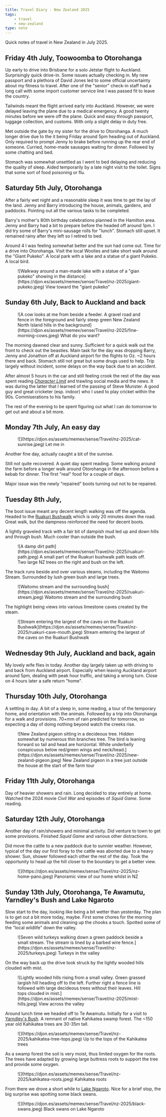 ```yaml
---
title: Travel Diary - New Zealand 2025
tags: 
    - travel 
    - new-zealand
type: note
---
```


Quick notes of travel in New Zealand in July 2025.

## Friday 4th July, Toowoomba to Otorohanga

Up early to drive into Brisbane for a solo Jetstar flight to Auckland. Surprisingly quick drive-in. Some issues actually checking in. My new passport and a plethora of David Jones led to some official uncertainty about my fitness to travel. After one of the "senior" check-in staff had a long call with some import customer service line I was passed fit to leave the country.

Tailwinds meant the flight arrived early into Auckland. However, we were delayed leaving the plane due to a medical emergency. A good twenty minutes before we were off the plane. Quick and easy through passport, luggage collection, and customs. With only a slight delay in duty free.

Met outside the gate by my sister for the drive to Otorohanga. A much longer drive due to the it being Friday around 5pm heading out of Auckland. Only required to prompt Jenny to brake before running up the rear end of someone. Curried, home-made sausages waiting for dinner. Followed by some chatting and bed.

Stomach was somewhat unsettled as I went to bed delaying and reducing the quality of sleep. Aided temporarily by a late night visit to the toilet. Signs that some sort of food poisoning or flu.

## Saturday 5th July, Otorohanga

After a fairly wet night and a reasonable sleep it was time to get the lay of the land. Jenny and Barry introducing the house, animals, gardens, and paddocks. Pointing out all the various tasks to be completed. 

Barry's mother's 80th birthday celebrations planned in the Hamilton area. Jenny and Barry had a bit to prepare before the headed off around 1pm. I did try some of Barry's mini-sausage rolls for "lunch". Stomach still upset. It remained rainy after they left so I retired to bed.

Around 4 I was feeling somewhat better and the sun had come out. Time for a drive into Otorohanga. Visit the local Woolies and take short walk around the "Giant Pukeko". A local park with a lake and a statue of a giant Pukeko. A local bird. 

<figure markdown>
![Walkway around a man-made lake with a statue of a "gian pukeko" showing in the distance](https://djon.es/assets/memex/sense/Travel/nz-2025/giant-pukeko.jpeg)
<caption>View toward the "giant pukeko"</caption>
</figure>

## Sunday 6th July, Back to Auckland and back

<figure markdown>
![A cow looks at me from beside a feeder. A gravel road and fence in the foreground and fairly steep green New Zealand North Island hills in the background](https://djon.es/assets/memex/sense/Travel/nz-2025/fine-morning-cows.jpeg)
<caption>What do you want?</caption>
</figure>

The morning dawned clear and sunny. Sufficient for a quick walk out the front to check out the beasties. Main task for the day was dropping Barry, Jenny and Jonathon off at Auckland airport for the flights to Oz. ~2 hours there and back. Stomach still not great but some drugs used to help. Trip largely without incident, some delays on the way back due to an accident.

After almost 5 hours in the car and still feeling crook the rest of the day was spent reading [_Character Limit_](https://www.theguardian.com/books/2024/sep/18/character-limit-by-kate-conger-and-ryan-mac-review-musks-twitter-takeover) and trawling social media and the news. It was during the latter that I learned of the passing of Steve Munster. A good guy and great cricketer (esp. indoor) who I used to play cricket within the 90s. Commiserations to his family.

The rest of the evening to be spent figuring out what I can do tomorrow to get out and about a bit more.

## Monday 7th July, An easy day

<figure markdown>
![](https://djon.es/assets/memex/sense/Travel/nz-2025/cat-sunrise.jpeg)
<caption>Let me in</caption>
</figure>

Another fine day, actually caught a bit of the sunrise.

Still not quite recovered. A quiet day spent reading. Some walking around the farm before a longer walk around Otorohanga in the afternoon before a kebab for dinner. The first "real" food for a couple of days.

Major issue was the newly "repaired" boots turning out not to be repaired. 

## Tuesday 8th July, 

The boot issue meant any decent length walking was off the agenda. Headed to the [Ruakuri Bushwalk](https://www.doc.govt.nz/parks-and-recreation/places-to-go/waikato/places/waitomo-area/tracks/ruakuri-walk/) which is only 20 minutes down the road. Great walk, but the dampness reinforced the need for decent boots.

A lightly graveled track with a fair bit of dampish mud led up and down hills and through bush. Much cooler than outside the bush.

<figure markdown>
![A damp dirt path](https://djon.es/assets/memex/sense/Travel/nz-2025/ruakuri-path.jpeg)
<caption>A small part of the Ruakuri bushwalk path leads off. Two large NZ trees on the right and bush on the left.</caption>
</figure>

The track runs beside and over various steams, including the Waitomo Stream. Surrounded by lush green bush and large trees. 

<figure markdown>
![Waitomo stream and the surrounding bush](https://djon.es/assets/memex/sense/Travel/nz-2025/ruakuri-stream.jpeg)
<caption>Waitomo stream and the surrounding bush</caption>
</figure>

The highlight being views into various limestone caves created by the steam.

<figure markdown>
![Stream entering the largest of the caves on the Ruakuri Bushwalk](https://djon.es/assets/memex/sense/Travel/nz-2025/ruakuri-cave-mouth.jpeg)
<caption>Stream entering the largest of the caves on the Ruakuri Bushwalk</caption>
</figure>

## Wednesday 9th July, Auckland and back, again

My lovely wife flies in today. Another day largely taken up with driving to and back from Auckland airport. Especially when leaving Auckland airport around 5pm, dealing with peak hour traffic, and taking a wrong turn. Close on 4 hours later a safe return "home".

## Thursday 10th July, Otorohanga

A settling in day. A bit of a sleep in, some reading, a tour of the temporary home, and orientation with the animals. Followed by a trip into Otorohanga for a walk and provisions. 70+mm of rain predicted for tomorrow, so expecting a day of doing nothing beyond watch the creeks rise.

<figure markdown>
![New Zealand pigeon sitting in a decideous tree. Hidden somewhat by numerous thin branches tree. The bird is leaning forward so tail and head are horizontal. White underbelly conspicuous below red/green wings and neck/head.](https://djon.es/assets/memex/sense/Travel/nz-2025/new-zealand-pigeon.jpeg)
<caption>New Zealand pigeon in a tree just outside the house at the start of the farm tour</caption>
</figure>

## Friday 11th July, Otorohanga

Day of heavier showers and rain. Long decided to stay entirely at home. Watched the 2024 movie _Civil War_ and episodes of _Squid Game_. Some reading.

## Saturday 12th July, Otorohanga

Another day of rain/showers and minimal activity. Did venture to town to get some provisions. Finished _Squid Game_ and various other distractions.

Did move the cattle to a new paddock due to sunnier weather. However, typical of the day our first foray to the cattle was aborted due to a heavy shower. Sun, shower followed each other the rest of the day. Took the opportunity to head up the hill closer to the boundary to get a better view.

<figure markdown>
![](https://djon.es/assets/memex/sense/Travel/nz-2025/nz-home-pano.jpeg)
<caption>Panoramic view of our home whilst in NZ</caption>
</figure>

## Sunday 13th July, Otorohanga, Te Awamutu, Yarndley's Bush and Lake Ngaroto 

Slow start to the day, looking like being a bit wetter than yesterday. The plan is to get out a bit more today, maybe. First some chores for the morning feeding some animals and cleaning up the chooks a touch. Spotted some of the "local wildlife" down the valley.

<figure markdown>
![Seven wild turkeys walking down a green paddock beside a small stream. The stream is lined by a barbed wire fence.](https://djon.es/assets/memex/sense/Travel/nz-2025/turkeys.jpeg)
<caption>Turkeys in the valley</caption>
</figure>

On the way back up the drive took struck by the lightly wooded hills clouded with mist.

<figure markdown>
![Lightly wooded hills rising from a small valley. Green grassed largish hill heading off to the left. Further right a fence line is followed with large decideous trees without their leaves. Hill tops clouded in mist.](https://djon.es/assets/memex/sense/Travel/nz-2025/mist-hills.jpeg)
<caption>View across the valley</caption>
</figure>

Around lunch time we headed off to Te Awamutu. Initially for a visit to [Yarndley's Bush](https://www.waipadc.govt.nz/your-waipa/parks-and-reserves/te-awamutu-parks-and-reserves/yarndleys-bush). A remnant of native  Kahikatea swamp forest. The ~150 year old Kahikatea trees are 30-35m tall.

<figure markdown>
![](https://djon.es/assets/memex/sense/Travel/nz-2025/kahikatea-tree-tops.jpeg)
<caption>Up to the tops of the Kahikatea trees</caption>
</figure>

As a swamp forest the soil is very moist, thus limited oxygen for the roots. The trees have adapted by growing large buttress roots to support the tree and provide some oxygen.

<figure markdown>
![](https://djon.es/assets/memex/sense/Travel/nz-2025/kahikatea-roots.jpeg)
<caption>Kahikatea roots</caption>
</figure>

From there we drove a short while to [Lake Ngaroto](https://en.wikipedia.org/wiki/Lake_Ngaroto). Nice for a brief stop, the big surprise was spotting some black swans. 

<figure markdown>
![](https://djon.es/assets/memex/sense/Travel/nz-2025/black-swans.jpeg)
<caption>Black swans on Lake Ngaroto</caption>
</figure>
